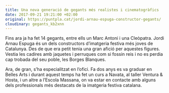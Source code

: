 ```yaml
---
title: Una nova generació de gegants més realistes i cinematogràfics
date: 2017-09-21 19:21:00 +02:00
original: https://puntpla.cat/jordi-arnau-espuga-constructor-gegants/
cloudinary: gegants_kb2xnn
---
```


Fins ara ja ha fet 14 gegants, entre ells un Marc Antoni i una Cleòpatra. Jordi Arnau Espuga és un dels constructors d’imatgeria festiva més joves de Catalunya. Des de que era petit tenia una gran afició per aquestes figures. Vestia les cadires amb jaquetes i perruques com si fossin reis i no es perdia cap trobada del seu poble, les Borges Blanques.

Ara, de gran, s’ha especialitzat en l’ofici. Fa dos anys es va graduar en Belles Arts i durant aquest temps ha fet un curs a Navata, al taller Ventura & Hosta, i un altre a l’Escola Massana, on va estar en contacte amb alguns dels professionals més destacats de la imatgeria festiva catalana.